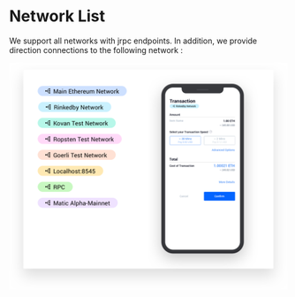 # Network List

We support all networks with jrpc endpoints. In addition, we provide direction connections to the following network :

![Network list](../.gitbook/assets/networklist.png)

